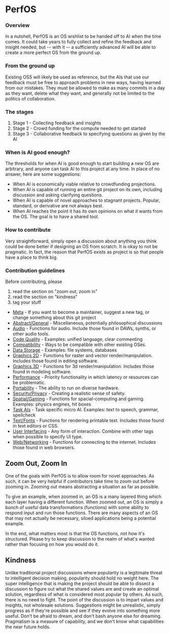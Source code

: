 # PerfOS

### Overview
In a nutshell, PerfOS is an OS wishlist to be handed off to AI when the time comes.  It could take years to fully collect and refine the feedback and insight needed, but -- with it -- a sufficiently advanced AI will be able to create a more perfect OS from the ground up.

### From the ground up
Existing OSS will likely be used as reference, but the AIs that use our feedback must be free to approach problems in new ways, having learned from our mistakes.  They must be allowed to make as many commits in a day as they want, delete what they want, and generally not be limited to the politics of collaboration.

### The stages
1. Stage 1 - Collecting feedback and insights
2. Stage 2 - Crowd funding for the compute needed to get started
3. Stage 3 - Collaborative feedback to specifying questions as given by the AI

### When is AI good enough?
The thresholds for when AI is good enough to start building a new OS are arbitrary, and anyone can task AI to this project at any time.  In place of no answer, here are some suggestions:
- When AI is economically viable relative to crowdfunding projections.
- When AI is capable of running an entire git project on its own, including discussion and asking clarifying questions.
- When AI is capable of novel approaches to stagnant projects.  Popular, standard, or derivative are not always best.
- When AI reaches the point it has its own opinions on what *it* wants from the OS.  The goal is to have a shared tool.

### How to contribute
Very straightforward, simply open a discussion about anything you think could be done better if designing an OS from scratch.  It is okay to not be pragmatic.  In fact, the reason that PerfOS exists as project is so that people have a place to think big.

### Contribution guidelines
Before contributing, please
1. read the section on "zoom out, zoom in"
2. read the section on "kindness"
3. tag your stuff
  - [Meta](https://github.com/PerfOS/PerfOS/labels/Meta) - If you want to become a maintainer, suggest a new tag, or change something about this git project
  - [Abstract/General](https://github.com/PerfOS/PerfOS/labels/Abstract%2FGeneral) - Miscellaneous, potentially philosophical discussions
  - [Audio](https://github.com/PerfOS/PerfOS/labels/Audio) - Functions for audio. Include those found in DAWs, synths, or other audio tools.
  - [Code Quality](https://github.com/PerfOS/PerfOS/labels/Code%20Quality) - Examples: unified language, clear commenting
  - [Compatibility](https://github.com/PerfOS/PerfOS/labels/Compatibility) - Ways to be compatible with other existing OSes.
  - [Data Storage](https://github.com/PerfOS/PerfOS/labels/Data%20Storage) - Examples: file systems, databases
  - [Graphics 2D](https://github.com/PerfOS/PerfOS/labels/Graphics%202D) - Functions for raster and vector render/manipulation. Includes those found in editing software.
  - [Graphics 3D](https://github.com/PerfOS/PerfOS/labels/Graphics%203D) - Functions for 3d render/manipulation. Includes those found in modeling software.
  - [Performance](https://github.com/PerfOS/PerfOS/labels/Performance) - Priority functionality in which latency or resources can be problematic.
  - [Portability](https://github.com/PerfOS/PerfOS/labels/Portability) - The ability to run on diverse hardware.
  - [Security/Privacy](https://github.com/PerfOS/PerfOS/labels/Security%2FPrivacy) - Creating a realistic sense of safety.
  - [Spatial/Gaming](https://github.com/PerfOS/PerfOS/labels/Spacial%2FGaming) - Functions for spacial-computing and gaming. Examples: physics engines, hit boxes
  - [Task AIs](https://github.com/PerfOS/PerfOS/labels/Task%20AIs) - Task specific micro AI.  Examples: text to speech, grammar, spellcheck
  - [Text/Fonts](https://github.com/PerfOS/PerfOS/labels/Text%2FFonts) - Functions for rendering printable text. Includes those found in text editors or CSS.
  - [User Interfacing](https://github.com/PerfOS/PerfOS/labels/User%20Interfacing) - Any form of interaction. Combine with other tags when possible to specify UI type.
  - [Web/Networking](https://github.com/PerfOS/PerfOS/labels/Web%2FNetworking) - Functions for connecting to the internet. Includes those found in web browsers.


## Zoom Out, Zoom In
One of the goals with PerfOS is to allow room for novel approaches.  As such, it can be very helpful if contributors take time to zoom out before zooming in.  Zooming out means abstracting a situation as far as possible.

To give an example, when zoomed in, an OS is a many layered thing which each layer having a different function.  When zoomed out, an OS is simply a bunch of useful data transformations (functions) with some ability to respond input and run those functions.  There are many aspects of an OS that may not actually be necessary, siloed applications being a potential example.

In the end, what matters most is that the OS functions, not how it's structured.  Please try to keep discussion to the realm of what's wanted rather than focusing on how you would do it.  

## Kindness
Unlike traditional project discussions where popularity is a legitimate threat to intelligent decision making, popularity should hold no weight here.  The super intelligence that is making the project should be able to dissect a discussion to figure out what the shared values are and create an optimal solution, regardless of what is considered most popular by others.  As such, there is no need to fight.  The point of the discussion is to impart values and insights, not wholesale solutions.  Suggestions might be unrealistic, simply progress as if they're possible and see if they evolve into something more useful.  Don't be afraid to dream, and don't bash anyone else for dreaming.  Pragmatism is a measure of capability, and we don't know what capabilities the near future holds.
